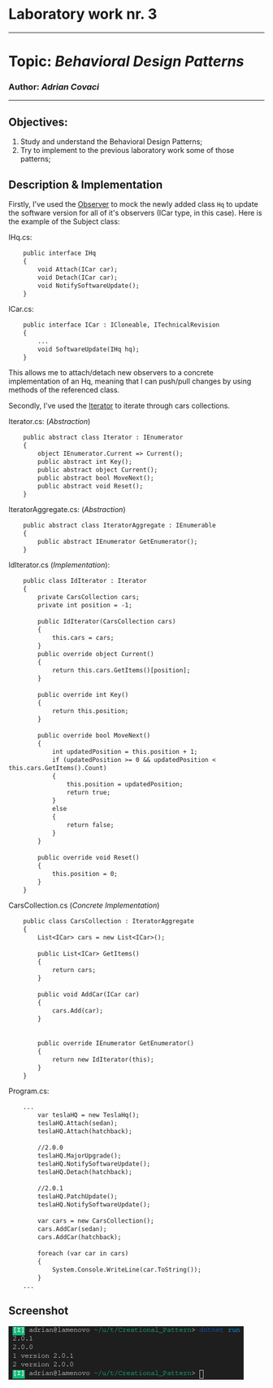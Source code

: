 # Laboratory work nr. 3
-----
# Topic: *Behavioral Design Patterns*
### Author: *Adrian Covaci*
-----
## Objectives:
1. Study and understand the Behavioral Design Patterns;
2. Try to implement to the previous laboratory work some of those patterns;

## Description & Implementation

Firstly, I've used the [Observer](https://sourcemaking.com/design_patterns/observer) to mock the newly added class `Hq` to update the software version for all of it's observers (ICar type, in this case).
Here is the example of the Subject class:  

IHq.cs:
~~~
    public interface IHq
    {
        void Attach(ICar car);
        void Detach(ICar car);
        void NotifySoftwareUpdate();
    }
~~~
ICar.cs:
~~~
    public interface ICar : ICloneable, ITechnicalRevision
    {
        ...
        void SoftwareUpdate(IHq hq);
    }
~~~
This allows me to attach/detach new observers to a concrete implementation of an Hq, meaning that I can push/pull changes by using methods of the referenced class.

Secondly, I've used the [Iterator](https://sourcemaking.com/design_patterns/iterator) to iterate through cars collections. 

Iterator.cs: (*Abstraction*)
~~~
    public abstract class Iterator : IEnumerator
    {
        object IEnumerator.Current => Current();
        public abstract int Key();
        public abstract object Current();
        public abstract bool MoveNext();
        public abstract void Reset();
    }
~~~
IteratorAggregate.cs: (*Abstraction*)
~~~
    public abstract class IteratorAggregate : IEnumerable
    {
        public abstract IEnumerator GetEnumerator();
    }
~~~
IdIterator.cs (*Implementation*):
~~~    
    public class IdIterator : Iterator
    {
        private CarsCollection cars;
        private int position = -1;

        public IdIterator(CarsCollection cars)
        {
            this.cars = cars;
        }
        public override object Current()
        {
            return this.cars.GetItems()[position];
        }

        public override int Key()
        {
            return this.position;
        }

        public override bool MoveNext()
        {
            int updatedPosition = this.position + 1;
            if (updatedPosition >= 0 && updatedPosition < this.cars.GetItems().Count)
            {
                this.position = updatedPosition;
                return true;
            }
            else
            {
                return false;
            }
        }

        public override void Reset()
        {
            this.position = 0;
        }
    }
~~~
CarsCollection.cs (*Concrete Implementation*)
~~~
    public class CarsCollection : IteratorAggregate
    {
        List<ICar> cars = new List<ICar>();

        public List<ICar> GetItems()
        {
            return cars;
        }

        public void AddCar(ICar car)
        {
            cars.Add(car);
        }


        public override IEnumerator GetEnumerator()
        {
            return new IdIterator(this);
        }
    }
~~~
Program.cs:
~~~
    ...
        var teslaHQ = new TeslaHq();
        teslaHQ.Attach(sedan);
        teslaHQ.Attach(hatchback);

        //2.0.0
        teslaHQ.MajorUpgrade();
        teslaHQ.NotifySoftwareUpdate();
        teslaHQ.Detach(hatchback);

        //2.0.1
        teslaHQ.PatchUpdate();
        teslaHQ.NotifySoftwareUpdate();

        var cars = new CarsCollection();
        cars.AddCar(sedan);
        cars.AddCar(hatchback);

        foreach (var car in cars)
        {
            System.Console.WriteLine(car.ToString());
        }
    ...
~~~
## Screenshot
![Result](../imgs/mainresult3.png)


